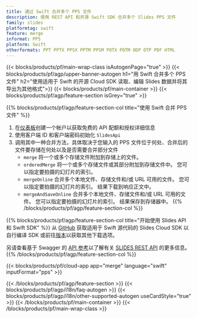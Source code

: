 ```yaml
---
title: 通过 Swift 合并多个 PPS 文件
description: 使用 REST API 和开源 Swift SDK 合并多个 Slides PPS 文件
family: slides
platformtag: swift
feature: merge
informat: PPS
platform: Swift
otherformats: PPT PPTX PPSX PPTM PPSM POTX POTM ODP OTP PDF HTML
---
```


{{< blocks/products/pf/main-wrap-class isAutogenPage="true" >}}
{{< blocks/products/pf/agp/upper-banner-autogen h1="用 Swift 合并多个 PPS 文件" h2="使用适用于 Swift 的开源 Cloud SDK 读取、编辑 Slides 数据并将其导出为其他格式">}}
{{< blocks/products/pf/main-container >}}
{{< blocks/products/pf/agp/feature-section isGrey="true" >}}

{{% blocks/products/pf/agp/feature-section-col title="使用 Swift 合并 PPS 文件" %}}
1. 在<a href="https://dashboard.aspose.cloud/">仪表板</a>创建一个帐户以获取免费的 API 配额和授权详细信息
1. 使用客户端 ID 和客户端密码初始化 ```SlidesApi```
1. 调用其中一种合并方法，具体取决于您输入的 PPS 文件位于何处、合并后的文件要存储在何处以及是否需要合并部分文件
    - ```merge``` 将一个或多个存储文件附加到存储上的文件。
    - ```orderedMerge``` 将一个或多个存储文件或其部分附加到存储文件中。 您可以指定要拍摄的幻灯片的索引。
    - ```mergeOnline``` 合并多个本地文件、存储文件和/或 URL 可用的文件。 您可以指定要拍摄的幻灯片的索引。 结果下载到响应正文中。
    - ```mergeAndSaveOnline``` 合并多个本地文件、存储文件和/或 URL 可用的文件。 您可以指定要拍摄的幻灯片的索引。 结果保存到存储器中。
{{% /blocks/products/pf/agp/feature-section-col %}}

{{% blocks/products/pf/agp/feature-section-col title="开始使用 Slides API 和 Swift SDK" %}}
从 [GitHub](https://github.com/aspose-slides-cloud/aspose-slides-cloud-swift) 获取适用于 Swift 源代码的 Slides Cloud SDK 以自行编译 SDK 或前往[版本](https://releases.aspose.cloud/)以获取其他下载选项。
 
另请查看基于 Swagger 的 [API 参考](https://apireference.aspose.cloud/slides/)以了解有关 [SLIDES REST API](https://products.aspose.cloud/slides/curl/) 的更多信息。
{{% /blocks/products/pf/agp/feature-section-col %}}

{{< blocks/products/pf/cloud-app app="merge" language="swift" inputFormat="pps" >}}

{{< /blocks/products/pf/agp/feature-section >}}
{{< blocks/products/pf/agp/i18n/faq-autogen >}}
{{< blocks/products/pf/agp/i18n/other-supported-autogen useCardStyle="true" >}}
{{< /blocks/products/pf/main-container >}}
{{< /blocks/products/pf/main-wrap-class >}}
